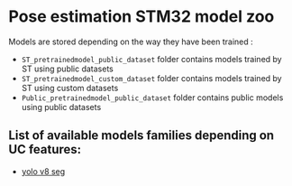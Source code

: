 # Pose estimation STM32 model zoo

Models are stored depending on the way they have been trained :
* `ST_pretrainedmodel_public_dataset` folder contains models trained by ST using public datasets
* `ST_pretrainedmodel_custom_dataset` folder contains models trained by ST using custom datasets
* `Public_pretrainedmodel_public_dataset` folder contains public models using public datasets

## List of available models families depending on UC features:
* [yolo v8 seg](./yolov8n_seg/README.md)

